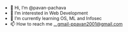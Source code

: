 - 👋 Hi, I’m @pavan-pachava
- 👀 I’m interested in Web Development
- 🌱 I’m currently learning OS, ML and Infosec
- 📫 How to reach me ...gmail-ppavan2001@gmail.com

<!---
pavan-pachava/pavan-pachava is a ✨ special ✨ repository because its `README.md` (this file) appears on your GitHub profile.
You can click the Preview link to take a look at your changes.
--->
